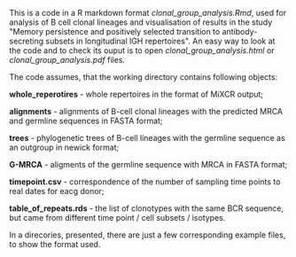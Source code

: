 This is a code in a R markdown format *clonal_group_analysis.Rmd*, used for analysis of B cell clonal lineages and visualisation of results in the study "Memory persistence and positively selected transition to antibody-secreting subsets in longitudinal lGH repertoires". An easy way to look at the code and to check its ouput is to open *clonal_group_analysis.html* or *clonal_group_analysis.pdf* files.

The code assumes, that the working directory contains following objects:

**whole_reperotires** - whole repertoires in the format of MiXCR output;
 
**alignments** - alignments of B-cell clonal lineages with the predicted MRCA and germline sequences in FASTA format;

**trees** - phylogenetic trees of B-cell lineages with the germline sequence as an outgroup in newick format;

**G-MRCA** - aligments of the germline sequence with MRCA in FASTA format;

**timepoint.csv** - correspondence of the number of sampling time points to real dates for eacg donor;

**table_of_repeats.rds** - the list of clonotypes with the same BCR sequence, but came from different time point / cell subsets / isotypes. 

In a direcories, presented, there are just a few corresponding example files, to show the format used.
